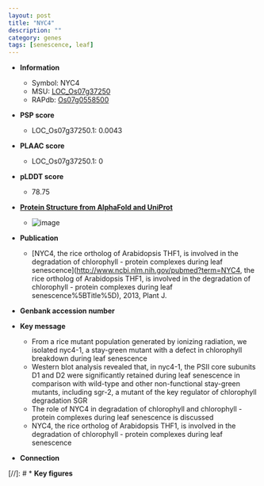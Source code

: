 ```yaml
---
layout: post
title: "NYC4"
description: ""
category: genes
tags: [senescence, leaf]
---
```


* **Information**  
    + Symbol: NYC4  
    + MSU: [LOC_Os07g37250](http://rice.plantbiology.msu.edu/cgi-bin/ORF_infopage.cgi?orf=LOC_Os07g37250)  
    + RAPdb: [Os07g0558500](http://rapdb.dna.affrc.go.jp/viewer/gbrowse_details/irgsp1?name=Os07g0558500)  

* **PSP score**  
    + LOC_Os07g37250.1: 0.0043 

* **PLAAC score**  
    + LOC_Os07g37250.1: 0 

* **pLDDT score**
    + 78.75

* **[Protein Structure from AlphaFold and UniProt](https://www.uniprot.org/uniprotkb/Q84PB7/entry#structure)**
    + ![image](https://ricepsp.github.io/images/Q8/AF-Q84PB7-F1.png)

* **Publication**  
    + [NYC4, the rice ortholog of Arabidopsis THF1, is involved in the degradation of chlorophyll - protein complexes during leaf senescence](http://www.ncbi.nlm.nih.gov/pubmed?term=NYC4, the rice ortholog of Arabidopsis THF1, is involved in the degradation of chlorophyll - protein complexes during leaf senescence%5BTitle%5D), 2013, Plant J.

* **Genbank accession number**  

* **Key message**  
    + From a rice mutant population generated by ionizing radiation, we isolated nyc4-1, a stay-green mutant with a defect in chlorophyll breakdown during leaf senescence
    + Western blot analysis revealed that, in nyc4-1, the PSII core subunits D1 and D2 were significantly retained during leaf senescence in comparison with wild-type and other non-functional stay-green mutants, including sgr-2, a mutant of the key regulator of chlorophyll degradation SGR
    + The role of NYC4 in degradation of chlorophyll and chlorophyll - protein complexes during leaf senescence is discussed
    + NYC4, the rice ortholog of Arabidopsis THF1, is involved in the degradation of chlorophyll - protein complexes during leaf senescence

* **Connection**  

[//]: # * **Key figures**  


